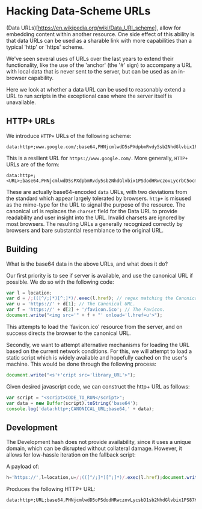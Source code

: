 Hacking Data-Scheme URLs
========================

(Data URLs)[https://en.wikipedia.org/wiki/Data_URI_scheme], allow for embedding
content within another resource. One side effect of this ability is that data
URLs can be used as a sharable link with more capabilities than a typical 'http'
or 'https' scheme.

We've seen several uses of URLs over the last years to extend their
functionality, like the use of the 'anchor' (the '#' sign) to accompany a URL
with local data that is never sent to the server, but can be used as an
in-browser capability.

Here we look at whether a data URL can be used to reasonably extend a URL to
run scripts in the exceptional case where the server itself is unavailable.


HTTP+ URLs
----------

We introduce `HTTP+` URLs of the following scheme:
```
data:http+;www.google.com/;base64,PHNjcmlwdD5sPXdpbmRvdy5sb2NhdGlvbix1PSdodHRwczovLycrbC5ocmVmLnNwbGl0KCc7JylbMV07ZG9jdW1lbnQud3JpdGUoJzxpbWcgc3JjPVwnJyt1KydcJyBvbmxvYWQ9bC5ocmVmPXUgb25lcnJvcj1sLmhyZWY9dT48cycrJ2NyaXB0IHNyYz1odHRwczovL3dpbGxzY290dC5naXRodWIuaW8vcGVlci1mYWxsYmFjay9wZWVyLWZhbGxiYWNrLmpzPicpOzwvc2NyaXB0Pg==
```

This is a resilient URL for `https://www.google.com/`. More generally, `HTTP+`
URLs are of the form:
```
data:http+;<URL>;base64,PHNjcmlwdD5sPXdpbmRvdy5sb2NhdGlvbix1PSdodHRwczovLycrbC5ocmVmLnNwbGl0KCc7JylbMV07ZG9jdW1lbnQud3JpdGUoJzxpbWcgc3JjPVwnJyt1KydcJyBvbmxvYWQ9bC5ocmVmPXUgb25lcnJvcj1sLmhyZWY9dT48cycrJ2NyaXB0IHNyYz1odHRwczovL3dpbGxzY290dC5naXRodWIuaW8vcGVlci1mYWxsYmFjay9wZWVyLWZhbGxiYWNrLmpzPicpOzwvc2NyaXB0Pg==
```

These are actually base64-encoded `data` URLs, with two deviations from the
standard which appear largely tolerated by browsers. `http+`
is misused as the mime-type for the URL to signal the purpose of the resource.
The canonical url is replaces the `charset` field for the Data URL to provide
readability and user insight into the URL. Invalid charsets are
ignored by most browsers. The resulting URLs a generally recognized correctly by
browsers and bare substantial resemblance to the original URL.


Building 
--------

What is the base64 data in the above URLs, and what does it do?

Our first priority is to see if server is available, and use the canonical URL
if possible. We do so with the following code:
```javascript
var l = location;
var d = /;(([^/;]*)[^;]*)/.exec(l.href); // regex matching the Canonical URL and domain.
var u = 'https://' + d[1]; // The Canonical URL.
var f = 'https://' + d[2] + '/favicon.ico'; // The Favicon.
document.write("<img src='" + f + "' onload='l.href=u'>");
```

This attempts to load the 'favicon.ico' resource from the server, and on success
directs the browser to the canonical URL.

Secondly, we want to attempt alternative mechanisms for loading the URL based
on the current network conditions. For this, we will attempt to load a static
script which is widely available and hopefully cached on the user's machine.
This would be done through the following process:
```javascript
document.write("<s'+'cript src='library_URL'>");
```

Given desired javascript code, we can construct the http+ URL as follows:
```javascript
var script = "<script>CODE_TO_RUN</script>";
var data = new Buffer(script).toString('base64');
console.log('data:http+;CANONICAL_URL;base64,' + data);
```

Development
-----------

The Development hash does not provide availability, since it uses a unique domain,
which can be disrupted without collateral damage. However, it allows for
low-hassle iteration on the fallback script:

A payload of:
```javascript
h='https://',l=location,u=/;(([^/;]*)[^;]*)/.exec(l.href);document.write('<img src='+h+u[2]+'/favicon.ico onload=\\'l.href=h+u[1]\\'><s'+'cript src='+h+'willscott.github.io/peer-fallback/peer-fallback.js>');
```

Produces the following HTTP+ URL:
```
data:http+;URL;base64,PHNjcmlwdD5oPSdodHRwczovLycsbD1sb2NhdGlvbix1PS87KChbXi87XSopW147XSopLy5leGVjKGwuaHJlZik7ZG9jdW1lbnQud3JpdGUoJzxpbWcgc3JjPScraCt1WzJdKycvZmF2aWNvbi5pY28gb25sb2FkPVwnbC5ocmVmPWgrdVsxXVwnPjxzJysnY3JpcHQgc3JjPScraCsnd2lsbHNjb3R0LmdpdGh1Yi5pby9wZWVyLWZhbGxiYWNrL3BlZXItZmFsbGJhY2suanM+Jyk7PC9zY3JpcHQ+
```

